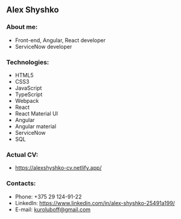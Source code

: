 ## Alex Shyshko
### About me:
- Front-end, Angular, React developer
- ServiceNow developer
### Technologies:
- HTML5
- CSS3
- JavaScript
- TypeScript
- Webpack
- React
- React Material UI
- Angular
- Angular material
- ServiceNow
- SQL
### Actual CV:
- https://alexshyshko-cv.netlify.app/
### Contacts:
- Phone: +375 29 124-91-22
- LinkedIn: https://www.linkedin.com/in/alex-shyshko-25491a199/
- E-mail: kuroluboff@gmail.com

<!--
**AlexShyshko/AlexShyshko** is a ✨ _special_ ✨ repository because its `README.md` (this file) appears on your GitHub profile.

Here are some ideas to get you started:

- 🔭 I’m currently working on ...
- 🌱 I’m currently learning ...
- 👯 I’m looking to collaborate on ...
- 🤔 I’m looking for help with ...
- 💬 Ask me about ...
- 📫 How to reach me: ...
- 😄 Pronouns: ...
- ⚡ Fun fact: ...
-->
